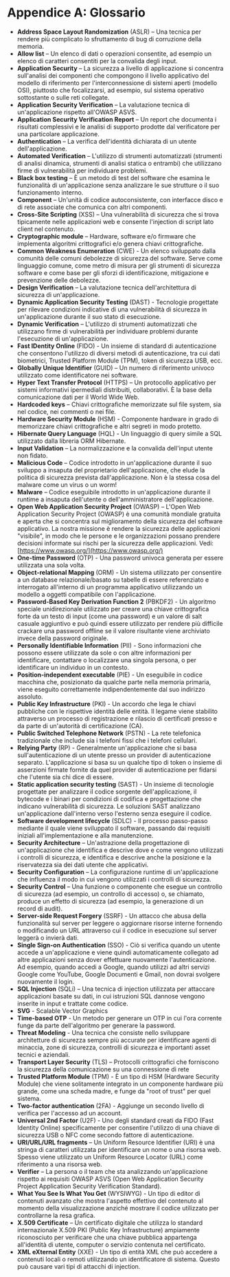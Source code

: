 # Appendice A: Glossario

- **Address Space Layout Randomization** (ASLR) – Una tecnica per rendere più complicato lo sfruttamento di bug di corruzione della memoria.
- **Allow list** – Un elenco di dati o operazioni consentite, ad esempio un elenco di caratteri consentiti per la convalida degli input.
- **Application Security** – La sicurezza a livello di applicazione si concentra sull'analisi dei componenti che compongono il livello applicativo del modello di riferimento per l'interconnessione di sistemi aperti (modello OSI), piuttosto che focalizzarsi, ad esempio, sul sistema operativo sottostante o sulle reti collegate.
- **Application Security Verification** – La valutazione tecnica di un'applicazione rispetto all'OWASP ASVS.
- **Application Security Verification Report** – Un report che documenta i risultati complessivi e le analisi di supporto prodotte dal verificatore per una particolare applicazione.
- **Authentication** – La verifica dell'identità dichiarata di un utente dell'applicazione.
- **Automated Verification** – L'utilizzo di strumenti automatizzati (strumenti di analisi dinamica, strumenti di analisi statica o entrambi) che utilizzano firme di vulnerabilità per individuare problemi.
- **Black box testing** – È un metodo di test del software che esamina le funzionalità di un'applicazione senza analizzare le sue strutture o il suo funzionamento interno.
- **Component** – Un'unità di codice autoconsistente, con interfacce disco e di rete associate che comunica con altri componenti.
- **Cross-Site Scripting** (XSS) – Una vulnerabilità di sicurezza che si trova tipicamente nelle applicazioni web e consente l'injection di script lato client nel contenuto.
- **Cryptographic module** – Hardware, software e/o firmware che implementa algoritmi crittografici e/o genera chiavi crittografiche.
- **Common Weakness Enumeration** (CWE) - Un elenco sviluppato dalla comunità delle comuni debolezze di sicurezza del software. Serve come linguaggio comune, come metro di misura per gli strumenti di sicurezza software e come base per gli sforzi di identificazione, mitigazione e prevenzione delle debolezze.
- **Design Verification** – La valutazione tecnica dell'architettura di sicurezza di un'applicazione.
- **Dynamic Application Security Testing** (DAST) - Tecnologie progettate per rilevare condizioni indicative di una vulnerabilità di sicurezza in un'applicazione durante il suo stato di esecuzione.
- **Dynamic Verification** – L'utilizzo di strumenti automatizzati che utilizzano firme di vulnerabilità per individuare problemi durante l'esecuzione di un'applicazione.
- **Fast IDentity Online** (FIDO) - Un insieme di standard di autenticazione che consentono l'utilizzo di diversi metodi di autenticazione, tra cui dati biometrici, Trusted Platform Module (TPM), token di sicurezza USB, ecc.
- **Globally Unique Identifier** (GUID) – Un numero di riferimento univoco utilizzato come identificatore nei software.
- **Hyper Text Transfer Protocol** (HTTPS) – Un protocollo applicativo per sistemi informativi ipermediali distribuiti, collaborativi. È la base della comunicazione dati per il World Wide Web.
- **Hardcoded keys** – Chiavi crittografiche memorizzate sul file system, sia nel codice, nei commenti o nei file.
- **Hardware Security Module** (HSM) - Componente hardware in grado di memorizzare chiavi crittografiche e altri segreti in modo protetto.
- **Hibernate Query Language** (HQL) - Un linguaggio di query simile a SQL utilizzato dalla libreria ORM Hibernate.
- **Input Validation** – La normalizzazione e la convalida dell'input utente non fidato.
- **Malicious Code** – Codice introdotto in un'applicazione durante il suo sviluppo a insaputa del proprietario dell'applicazione, che elude la politica di sicurezza prevista dall'applicazione. Non è la stessa cosa del malware come un virus o un worm!
- **Malware** – Codice eseguibile introdotto in un'applicazione durante il runtime a insaputa dell'utente o dell'amministratore dell'applicazione.
- **Open Web Application Security Project** (OWASP) – L'Open Web Application Security Project (OWASP) è una comunità mondiale gratuita e aperta che si concentra sul miglioramento della sicurezza del software applicativo. La nostra missione è rendere la sicurezza delle applicazioni "visibile", in modo che le persone e le organizzazioni possano prendere decisioni informate sui rischi per la sicurezza delle applicazioni. Vedi: [https://www.owasp.org/](https://www.owasp.org/)
- **One-time Password** (OTP) - Una password univoca generata per essere utilizzata una sola volta.
- **Object-relational Mapping** (ORM) - Un sistema utilizzato per consentire a un database relazionale/basato su tabelle di essere referenziato e interrogato all'interno di un programma applicativo utilizzando un modello a oggetti compatibile con l'applicazione.
- **Password-Based Key Derivation Function 2** (PBKDF2) - Un algoritmo speciale unidirezionale utilizzato per creare una chiave crittografica forte da un testo di input (come una password) e un valore di salt casuale aggiuntivo e può quindi essere utilizzato per rendere più difficile crackare una password offline se il valore risultante viene archiviato invece della password originale.
- **Personally Identifiable Information** (PII) - Sono informazioni che possono essere utilizzate da sole o con altre informazioni per identificare, contattare o localizzare una singola persona, o per identificare un individuo in un contesto.
- **Position-independent executable** (PIE) - Un eseguibile in codice macchina che, posizionato da qualche parte nella memoria primaria, viene eseguito correttamente indipendentemente dal suo indirizzo assoluto.
- **Public Key Infrastructure** (PKI) - Un accordo che lega le chiavi pubbliche con le rispettive identità delle entità. Il legame viene stabilito attraverso un processo di registrazione e rilascio di certificati presso e da parte di un'autorità di certificazione (CA).
- **Public Switched Telephone Network** (PSTN) - La rete telefonica tradizionale che include sia i telefoni fissi che i telefoni cellulari.
- **Relying Party** (RP) - Generalmente un'applicazione che si basa sull'autenticazione di un utente presso un provider di autenticazione separato. L'applicazione si basa su un qualche tipo di token o insieme di asserzioni firmate fornite da quel provider di autenticazione per fidarsi che l'utente sia chi dice di essere.
- **Static application security testing** (SAST) - Un insieme di tecnologie progettate per analizzare il codice sorgente dell'applicazione, il bytecode e i binari per condizioni di codifica e progettazione che indicano vulnerabilità di sicurezza. Le soluzioni SAST analizzano un'applicazione dall'interno verso l'esterno senza eseguire il codice.
- **Software development lifecycle** (SDLC) - Il processo passo-passo mediante il quale viene sviluppato il software, passando dai requisiti iniziali all'implementazione e alla manutenzione.
- **Security Architecture** – Un'astrazione della progettazione di un'applicazione che identifica e descrive dove e come vengono utilizzati i controlli di sicurezza, e identifica e descrive anche la posizione e la riservatezza sia dei dati utente che applicativi.
- **Security Configuration** – La configurazione runtime di un'applicazione che influenza il modo in cui vengono utilizzati i controlli di sicurezza.
- **Security Control** – Una funzione o componente che esegue un controllo di sicurezza (ad esempio, un controllo di accesso) o, se chiamato, produce un effetto di sicurezza (ad esempio, la generazione di un record di audit).
- **Server-side Request Forgery** (SSRF) - Un attacco che abusa della funzionalità sul server per leggere o aggiornare risorse interne fornendo o modificando un URL attraverso cui il codice in esecuzione sul server leggerà o invierà dati.
- **Single Sign-on Authentication** (SSO) - Ciò si verifica quando un utente accede a un'applicazione e viene quindi automaticamente collegato ad altre applicazioni senza dover effettuare nuovamente l'autenticazione. Ad esempio, quando accedi a Google, quando utilizzi ad altri servizi Google come YouTube, Google Documenti e Gmail, non dovrai svolgere nuovamente il login.
- **SQL Injection** (SQLi) – Una tecnica di injection utilizzata per attaccare applicazioni basate su dati, in cui istruzioni SQL dannose vengono inserite in input e trattate come codice.
- **SVG** - Scalable Vector Graphics
- **Time-based OTP** - Un metodo per generare un OTP in cui l'ora corrente funge da parte dell'algoritmo per generare la password.
- **Threat Modeling** - Una tecnica che consiste nello sviluppare architetture di sicurezza sempre più accurate per identificare agenti di minaccia, zone di sicurezza, controlli di sicurezza e importanti asset tecnici e aziendali.
- **Transport Layer Security** (TLS) – Protocolli crittografici che forniscono la sicurezza della comunicazione su una connessione di rete
- **Trusted Platform Module** (TPM) - È un tipo di HSM (Hardware Security Module) che viene solitamente integrato in un componente hardware più grande, come una scheda madre, e funge da "root of trust" per quel sistema.
- **Two-factor authentication** (2FA) - Aggiunge un secondo livello di verifica per l'accesso ad un account.
- **Universal 2nd Factor** (U2F) - Uno degli standard creati da FIDO (Fast Identity Online) specificamente per consentire l'utilizzo di una chiave di sicurezza USB o NFC come secondo fattore di autenticazione.
- **URI/URL/URL fragments** – Un Uniform Resource Identifier (URI) è una stringa di caratteri utilizzata per identificare un nome o una risorsa web. Spesso viene utilizzato un Uniform Resource Locator (URL) come riferimento a una risorsa web.
- **Verifier** – La persona o il team che sta analizzando un'applicazione rispetto ai requisiti OWASP ASVS (Open Web Application Security Project Application Security Verification Standard).
- **What You See Is What You Get** (WYSIWYG) - Un tipo di editor di contenuti avanzato che mostra l'aspetto effettivo del contenuto al momento della visualizzazione anziché mostrare il codice utilizzato per controllarne la resa grafica.
- **X.509 Certificate** – Un certificato digitale che utilizza lo standard internazionale X.509 PKI (Public Key Infrastructure) ampiamente riconosciuto per verificare che una chiave pubblica appartenga all'identità di utente, computer o servizio contenuta nel certificato.
- **XML eXternal Entity** (XXE) - Un tipo di entità XML che può accedere a contenuti locali o remoti utilizzando un identificatore di sistema. Questo può causare vari tipi di attacchi di injection.
